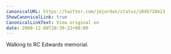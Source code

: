 ```yaml
---
canonicalURL: https://twitter.com/jmjordan/status/1045710413
ShowCanonicalLink: true
CanonicalLinkText: View original on
date: 2008-12-08T20:39:22+00:00
---
```

Walking to RC Edwards memorial.